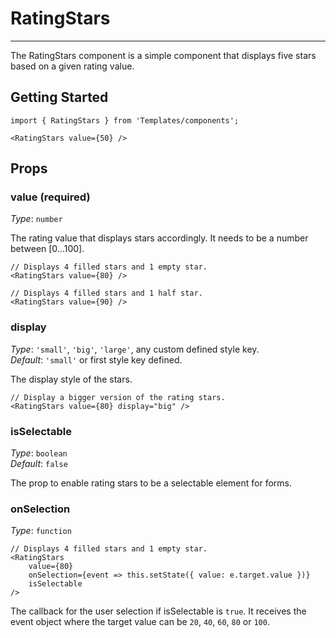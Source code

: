 # RatingStars
---
The RatingStars component is a simple component that displays five stars based on a given rating value.

## Getting Started

```markup
import { RatingStars } from 'Templates/components';

<RatingStars value={50} />
```

## Props

### value (required)

_Type_: `number`<br>

The rating value that displays stars accordingly. It needs to be a number between [0...100].

```
// Displays 4 filled stars and 1 empty star.
<RatingStars value={80} />
```
```
// Displays 4 filled stars and 1 half star.
<RatingStars value={90} />
```

### display

_Type_: `'small'`, `'big'`, `'large'`, any custom defined style key.<br>
_Default_: `'small'` or first style key defined.<br>

The display style of the stars. 

```
// Display a bigger version of the rating stars.
<RatingStars value={80} display="big" />
```

### isSelectable

_Type_: `boolean`<br>
_Default_: `false`<br>

The prop to enable rating stars to be a selectable element for forms.

### onSelection

_Type_: `function`<br>
```
// Displays 4 filled stars and 1 empty star.
<RatingStars
    value={80} 
    onSelection={event => this.setState({ value: e.target.value })}
    isSelectable 
/>
```

The callback for the user selection if isSelectable is `true`. It receives the event object where the target value can be `20`, `40`, `60`, `80` or `100`. 
